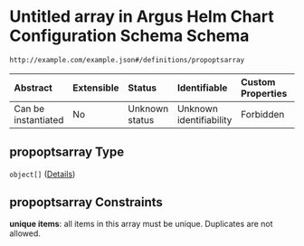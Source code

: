 # Untitled array in Argus Helm Chart Configuration Schema Schema

```txt
http://example.com/example.json#/definitions/propoptsarray
```



| Abstract            | Extensible | Status         | Identifiable            | Custom Properties | Additional Properties | Access Restrictions | Defined In                                                        |
| :------------------ | :--------- | :------------- | :---------------------- | :---------------- | :-------------------- | :------------------ | :---------------------------------------------------------------- |
| Can be instantiated | No         | Unknown status | Unknown identifiability | Forbidden         | Allowed               | none                | [values.schema.json\*](values.schema.json "open original schema") |

## propoptsarray Type

`object[]` ([Details](values-definitions-propopts.md))

## propoptsarray Constraints

**unique items**: all items in this array must be unique. Duplicates are not allowed.
